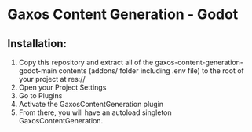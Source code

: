 # Gaxos Content Generation - Godot

## Installation:

1. Copy this repository and extract all of the gaxos-content-generation-godot-main contents (addons/ folder including .env file) to the root of your project at res://
2. Open your Project Settings
3. Go to Plugins
4. Activate the GaxosContentGeneration plugin
5. From there, you will have an autoload singleton GaxosContentGeneration. 
